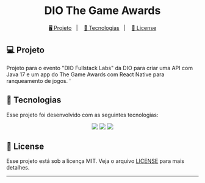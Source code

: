 <h1 align="center">
  DIO The Game Awards
</h1>

<p align="center">
  <a href="#-projeto">🖥️ Projeto</a>&nbsp;&nbsp;&nbsp;|&nbsp;&nbsp;&nbsp;
  <a href="#-tecnologias">🚀 Tecnologias</a>&nbsp;&nbsp;&nbsp;|&nbsp;&nbsp;&nbsp;
  <a href="#-license">📝 License</a>
</p>

## 💻 Projeto

Projeto para o evento "DIO Fullstack Labs" da DIO para criar uma API com Java 17 e um app do The Game Awards com React Native para ranqueamento de jogos. '

## 🚀 Tecnologias

Esse projeto foi desenvolvido com as seguintes tecnologias:

<p align="center">
    <img src="https://img.shields.io/badge/java-%23ED8B00.svg?style=for-the-badge&logo=java&logoColor=white">
    <img src="https://img.shields.io/badge/-Swagger-%23Clojure?style=for-the-badge&logo=swagger&logoColor=white">
    <img src="https://img.shields.io/badge/spring-%236DB33F.svg?style=for-the-badge&logo=spring&logoColor=white">
</p>

## 📝 License

Esse projeto está sob a licença MIT. Veja o arquivo [LICENSE](LICENSE) para mais detalhes.

---

